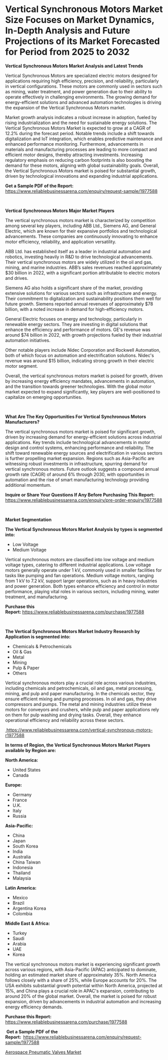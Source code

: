 <p><h1>Vertical Synchronous Motors Market Size Focuses on Market Dynamics, In-Depth Analysis and Future Projections of its Market Forecasted for Period from 2025 to 2032</h1></p><p><strong>Vertical Synchronous Motors Market Analysis and Latest Trends</strong></p>
<p><p>Vertical Synchronous Motors are specialized electric motors designed for applications requiring high efficiency, precision, and reliability, particularly in vertical configurations. These motors are commonly used in sectors such as mining, water treatment, and power generation due to their ability to operate effectively in challenging environments. The growing demand for energy-efficient solutions and advanced automation technologies is driving the expansion of the Vertical Synchronous Motors market.</p><p>Market growth analysis indicates a robust increase in adoption, fueled by rising industrialization and the need for sustainable energy solutions. The Vertical Synchronous Motors Market is expected to grow at a CAGR of 12.2% during the forecast period. Notable trends include a shift towards digitalization and IoT integration, which enables predictive maintenance and enhanced performance monitoring. Furthermore, advancements in materials and manufacturing processes are leading to more compact and efficient motor designs, thereby attracting investments. Increasing regulatory emphasis on reducing carbon footprints is also boosting the demand for these motors, aligning with global sustainability goals. Overall, the Vertical Synchronous Motors market is poised for substantial growth, driven by technological innovations and expanding industrial applications.</p></p>
<p><strong>Get a Sample PDF of the Report:&nbsp;</strong> <a href="https://www.reliablebusinessarena.com/enquiry/request-sample/1977588?utm_campaign=2146&utm_medium=2&utm_source=Github&utm_content=ia&utm_term=01032025&utm_id=vertical-synchronous-motors">https://www.reliablebusinessarena.com/enquiry/request-sample/1977588</a></p>
<p>&nbsp;</p>
<p><strong>Vertical Synchronous Motors Major Market Players</strong></p>
<p><p>The vertical synchronous motors market is characterized by competition among several key players, including ABB Ltd., Siemens AG, and General Electric, which are known for their expansive portfolios and technological advancements. These companies are continuously innovating to enhance motor efficiency, reliability, and application versatility.</p><p>ABB Ltd. has established itself as a leader in industrial automation and robotics, investing heavily in R&D to drive technological advancements. Their vertical synchronous motors are widely utilized in the oil and gas, mining, and marine industries. ABB’s sales revenues reached approximately $30 billion in 2022, with a significant portion attributable to electric motors and drives.</p><p>Siemens AG also holds a significant share of the market, providing extensive solutions for various sectors such as infrastructure and energy. Their commitment to digitalization and sustainability positions them well for future growth. Siemens reported annual revenues of approximately $78 billion, with a noted increase in demand for high-efficiency motors.</p><p>General Electric focuses on energy and technology, particularly in renewable energy sectors. They are investing in digital solutions that enhance the efficiency and performance of motors. GE's revenue was around $74 billion in 2022, with growth projections fueled by their industrial automation initiatives.</p><p>Other notable players include Nidec Corporation and Rockwell Automation, both of which focus on automation and electrification solutions. Nidec's revenue was around $15 billion, indicating strong growth in their electric motor segment.</p><p>Overall, the vertical synchronous motors market is poised for growth, driven by increasing energy efficiency mandates, advancements in automation, and the transition towards greener technologies. With the global motor market expected to expand significantly, key players are well-positioned to capitalize on emerging opportunities.</p></p>
<p>&nbsp;</p>
<p><strong>What Are The Key Opportunities For Vertical Synchronous Motors Manufacturers?</strong></p>
<p><p>The vertical synchronous motors market is poised for significant growth, driven by increasing demand for energy-efficient solutions across industrial applications. Key trends include technological advancements in motor design and control systems, enhancing performance and reliability. The shift toward renewable energy sources and electrification in various sectors is further propelling market expansion. Regions such as Asia-Pacific are witnessing robust investments in infrastructure, spurring demand for vertical synchronous motors. Future outlook suggests a compound annual growth rate (CAGR) of around 6% through 2030, with opportunities in automation and the rise of smart manufacturing technology providing additional momentum.</p></p>
<p><strong>Inquire or Share Your Questions If Any Before Purchasing This Report:</strong> <a href="https://www.reliablebusinessarena.com/enquiry/pre-order-enquiry/1977588?utm_campaign=2146&utm_medium=2&utm_source=Github&utm_content=ia&utm_term=01032025&utm_id=vertical-synchronous-motors">https://www.reliablebusinessarena.com/enquiry/pre-order-enquiry/1977588</a></p>
<p>&nbsp;</p>
<p><strong>Market Segmentation</strong></p>
<p><strong>The Vertical Synchronous Motors Market Analysis by types is segmented into:</strong></p>
<p><ul><li>Low Voltage</li><li>Medium Voltage</li></ul></p>
<p><p>Vertical synchronous motors are classified into low voltage and medium voltage types, catering to different industrial applications. Low voltage motors generally operate under 1 kV, commonly used in smaller facilities for tasks like pumping and fan operations. Medium voltage motors, ranging from 1 kV to 7.2 kV, support larger operations, such as in heavy industries and power generation. Both types enhance efficiency and control in motor performance, playing vital roles in various sectors, including mining, water treatment, and manufacturing.</p></p>
<p><strong>Purchase this Report:&nbsp;</strong><a href="https://www.reliablebusinessarena.com/purchase/1977588?utm_campaign=2146&utm_medium=2&utm_source=Github&utm_content=ia&utm_term=01032025&utm_id=vertical-synchronous-motors">https://www.reliablebusinessarena.com/purchase/1977588</a></p>
<p>&nbsp;</p>
<p><strong>The Vertical Synchronous Motors Market Industry Research by Application is segmented into:</strong></p>
<p><ul><li>Chemicals & Petrochemicals</li><li>Oil & Gas</li><li>Metal</li><li>Mining</li><li>Pulp & Paper</li><li>Others</li></ul></p>
<p><p>Vertical synchronous motors play a crucial role across various industries, including chemicals and petrochemicals, oil and gas, metal processing, mining, and pulp and paper manufacturing. In the chemicals sector, they ensure efficient mixing and pumping processes. In oil and gas, they drive compressors and pumps. The metal and mining industries utilize these motors for conveyors and crushers, while pulp and paper applications rely on them for pulp washing and drying tasks. Overall, they enhance operational efficiency and reliability across these sectors.</p></p>
<p><a href="https://www.reliablebusinessarena.com/vertical-synchronous-motors-r1977588?utm_campaign=2146&utm_medium=2&utm_source=Github&utm_content=ia&utm_term=01032025&utm_id=vertical-synchronous-motors">&nbsp;https://www.reliablebusinessarena.com/vertical-synchronous-motors-r1977588</a></p>
<p><strong>In terms of Region, the Vertical Synchronous Motors Market Players available by Region are:</strong></p>
<p>
    <p> <strong> North America: </strong>
        <ul>
            <li>United States</li>
            <li>Canada</li>
        </ul>
        </p> 
    <p> <strong> Europe: </strong>
        <ul>
            <li>Germany</li>
            <li>France</li>
            <li>U.K.</li>
            <li>Italy</li>
            <li>Russia</li>
        </ul>
        </p> 
    <p> <strong> Asia-Pacific: </strong>
        <ul>
            <li>China</li>
            <li>Japan</li>
            <li>South Korea</li>
            <li>India</li>
            <li>Australia</li>
            <li>China Taiwan</li>
            <li>Indonesia</li>
            <li>Thailand</li>
            <li>Malaysia</li>
        </ul>
        </p> 
    <p> <strong> Latin America: </strong>
        <ul>
            <li>Mexico</li>
            <li>Brazil</li>
            <li>Argentina Korea</li>
            <li>Colombia</li>
        </ul>
        </p> 
    <p> <strong> Middle East & Africa: </strong>
        <ul>
            <li>Turkey</li>
            <li>Saudi</li>
            <li>Arabia</li>
            <li>UAE</li>
            <li>Korea</li>
        </ul>
    </p>
    </p>
<p><p>The vertical synchronous motors market is experiencing significant growth across various regions, with Asia-Pacific (APAC) anticipated to dominate, holding an estimated market share of approximately 35%. North America follows closely with a share of 25%, while Europe accounts for 20%. The USA exhibits substantial growth potential within North America, projected at 15%, and China plays a crucial role in APAC's expansion, contributing to around 20% of the global market. Overall, the market is poised for robust expansion, driven by advancements in industrial automation and increasing energy efficiency demands.</p></p>
<p><strong>Purchase this Report: </strong><a href="https://www.reliablebusinessarena.com/purchase/1977588?utm_campaign=2146&utm_medium=2&utm_source=Github&utm_content=ia&utm_term=01032025&utm_id=vertical-synchronous-motors">https://www.reliablebusinessarena.com/purchase/1977588</a></p>
<p>&nbsp;<strong>Get a Sample PDF of the Report:&nbsp;&nbsp;</strong><a href="https://www.reliablebusinessarena.com/enquiry/request-sample/1977588?utm_campaign=2146&utm_medium=2&utm_source=Github&utm_content=ia&utm_term=01032025&utm_id=vertical-synchronous-motors">https://www.reliablebusinessarena.com/enquiry/request-sample/1977588</a></p>
<p><strong></strong></p>
<p><p><a href="https://github.com/wileonie19657/Market-Research-Report-List-1/blob/main/aerospace-pneumatic-valves-market.md?utm_campaign=2146&utm_medium=2&utm_source=Github&utm_content=ia&utm_term=01032025&utm_id=vertical-synchronous-motors">Aerospace Pneumatic Valves Market</a></p></p>